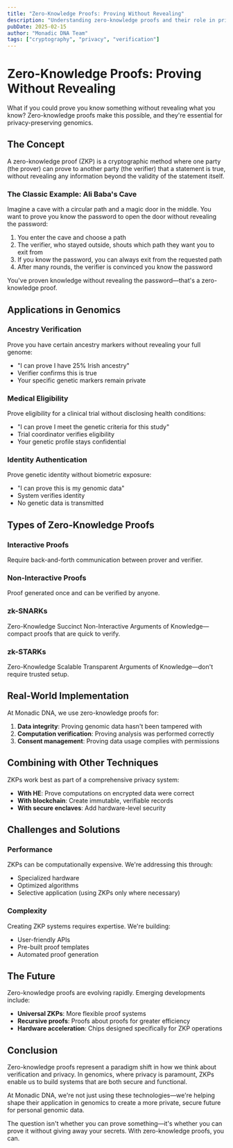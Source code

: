 ```yaml
---
title: "Zero-Knowledge Proofs: Proving Without Revealing"
description: "Understanding zero-knowledge proofs and their role in private genomic verification and authentication."
pubDate: 2025-02-15
author: "Monadic DNA Team"
tags: ["cryptography", "privacy", "verification"]
---
```


# Zero-Knowledge Proofs: Proving Without Revealing

What if you could prove you know something without revealing what you know? Zero-knowledge proofs make this possible, and they're essential for privacy-preserving genomics.

## The Concept

A zero-knowledge proof (ZKP) is a cryptographic method where one party (the prover) can prove to another party (the verifier) that a statement is true, without revealing any information beyond the validity of the statement itself.

### The Classic Example: Ali Baba's Cave

Imagine a cave with a circular path and a magic door in the middle. You want to prove you know the password to open the door without revealing the password:

1. You enter the cave and choose a path
2. The verifier, who stayed outside, shouts which path they want you to exit from
3. If you know the password, you can always exit from the requested path
4. After many rounds, the verifier is convinced you know the password

You've proven knowledge without revealing the password—that's a zero-knowledge proof.

## Applications in Genomics

### Ancestry Verification
Prove you have certain ancestry markers without revealing your full genome:
- "I can prove I have 25% Irish ancestry"
- Verifier confirms this is true
- Your specific genetic markers remain private

### Medical Eligibility
Prove eligibility for a clinical trial without disclosing health conditions:
- "I can prove I meet the genetic criteria for this study"
- Trial coordinator verifies eligibility
- Your genetic profile stays confidential

### Identity Authentication
Prove genetic identity without biometric exposure:
- "I can prove this is my genomic data"
- System verifies identity
- No genetic data is transmitted

## Types of Zero-Knowledge Proofs

### Interactive Proofs
Require back-and-forth communication between prover and verifier.

### Non-Interactive Proofs
Proof generated once and can be verified by anyone.

### zk-SNARKs
Zero-Knowledge Succinct Non-Interactive Arguments of Knowledge—compact proofs that are quick to verify.

### zk-STARKs
Zero-Knowledge Scalable Transparent Arguments of Knowledge—don't require trusted setup.

## Real-World Implementation

At Monadic DNA, we use zero-knowledge proofs for:

1. **Data integrity**: Proving genomic data hasn't been tampered with
2. **Computation verification**: Proving analysis was performed correctly
3. **Consent management**: Proving data usage complies with permissions

## Combining with Other Techniques

ZKPs work best as part of a comprehensive privacy system:

- **With HE**: Prove computations on encrypted data were correct
- **With blockchain**: Create immutable, verifiable records
- **With secure enclaves**: Add hardware-level security

## Challenges and Solutions

### Performance
ZKPs can be computationally expensive. We're addressing this through:
- Specialized hardware
- Optimized algorithms
- Selective application (using ZKPs only where necessary)

### Complexity
Creating ZKP systems requires expertise. We're building:
- User-friendly APIs
- Pre-built proof templates
- Automated proof generation

## The Future

Zero-knowledge proofs are evolving rapidly. Emerging developments include:

- **Universal ZKPs**: More flexible proof systems
- **Recursive proofs**: Proofs about proofs for greater efficiency
- **Hardware acceleration**: Chips designed specifically for ZKP operations

## Conclusion

Zero-knowledge proofs represent a paradigm shift in how we think about verification and privacy. In genomics, where privacy is paramount, ZKPs enable us to build systems that are both secure and functional.

At Monadic DNA, we're not just using these technologies—we're helping shape their application in genomics to create a more private, secure future for personal genomic data.

The question isn't whether you can prove something—it's whether you can prove it without giving away your secrets. With zero-knowledge proofs, you can.
